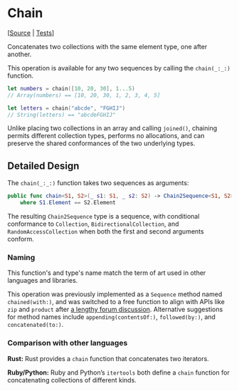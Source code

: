 # Chain

[[Source](https://github.com/apple/swift-algorithms/blob/main/Sources/Algorithms/Chain.swift) | 
 [Tests](https://github.com/apple/swift-algorithms/blob/main/Tests/SwiftAlgorithmsTests/ChainTests.swift)]

Concatenates two collections with the same element type, one after another.

This operation is available for any two sequences by calling the `chain(_:_:)`
function.

```swift
let numbers = chain([10, 20, 30], 1...5)
// Array(numbers) == [10, 20, 30, 1, 2, 3, 4, 5]

let letters = chain("abcde", "FGHIJ")
// String(letters) == "abcdeFGHIJ"
```

Unlike placing two collections in an array and calling `joined()`, chaining
permits different collection types, performs no allocations, and can preserve
the shared conformances of the two underlying types.

## Detailed Design

The `chain(_:_:)` function takes two sequences as arguments:

```swift
public func chain<S1, S2>(_ s1: S1, _ s2: S2) -> Chain2Sequence<S1, S2>
    where S1.Element == S2.Element
```

The resulting `Chain2Sequence` type is a sequence, with conditional conformance
to `Collection`, `BidirectionalCollection`, and `RandomAccessCollection` when
both the first and second arguments conform.

### Naming

This function's and type's name match the term of art used in other languages
and libraries.

This operation was previously implemented as a `Sequence` method named
`chained(with:)`, and was switched to a free function to align with APIs like
`zip` and `product` after [a lengthy forum discussion][naming]. Alternative
suggestions for method names include `appending(contentsOf:)`, `followed(by:)`,
and `concatenated(to:)`.

[naming]: https://forums.swift.org/t/naming-of-chained-with/40999/

### Comparison with other languages

**Rust:** Rust provides a `chain` function that concatenates two iterators.

**Ruby/Python:** Ruby and Python’s `itertools` both define a `chain` function
for concatenating collections of different kinds.
